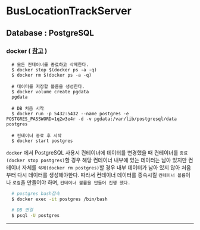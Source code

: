 # BusLocationTrackServer
## Database : PostgreSQL
### docker ( [참고](https://judo0179.tistory.com/96) )


```
  # 모든 컨테이너를 종료하고 삭제한다.
  $ docker stop $(docker ps -a -q)
  $ docker rm $(docker ps -a -q)

  # 데이터를 저장할 볼륨을 생성한다.
  $ docker volume create pgdata
  pgdata

  # DB 처음 시작
  $ docker run -p 5432:5432 --name postgres -e POSTGRES_PASSWORD=1q2w3e4r -d -v pgdata:/var/lib/postgresql/data postgres

  # 컨테이너 종료 후 시작
  $ docker start postgres
```


`docker` 에서 PostgreSQL 사용시 컨테이너에
데이터를 변경했을 때 컨테이너를 `종료(docker stop postgres)`할 경우 해당 컨테이너 내부에 있는 데이터는 남아 있지만
컨테이너 자체를 `삭제(docker rm postgres)`할 경우 내부 데이터가 남아 있지 않아 처음부터 다시 데이터를 생성해야한다.
따라서 컨테이너 데이터를 종속시킬 `컨테이너 볼륨`이나 `로컬`을 만들어야 하며, `컨테이너 볼륨을 만들어 진행 했다.`

```bash
  # postgres bash접속
  $ docker exec -it postgres /bin/bash

  # DB 연결
  $ psql -U postgres
```
*****
